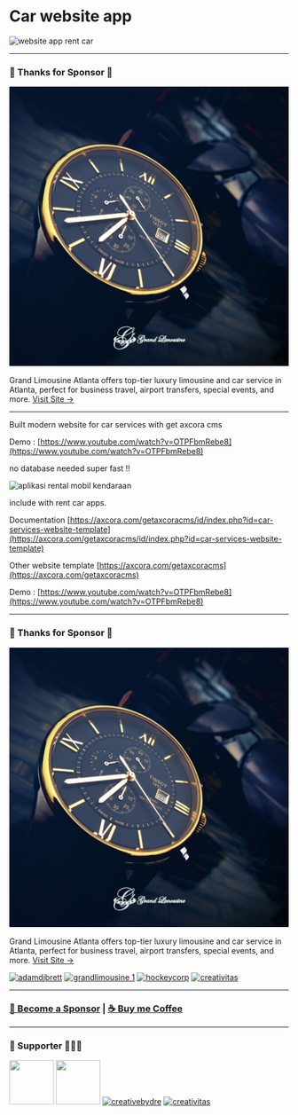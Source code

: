 # Car website app

![website app rent car](https://blogger.googleusercontent.com/img/b/R29vZ2xl/AVvXsEgNguegWkTQCp3wgHq-cdM_8GOY4iSy0C7jRuHSeT7jJkn8dY9SJ-Wk3EDsGdgxqIrP3_Gs9BDIONB2U0SCM4wR6KNI4kFpfnpBpALAjxxd6g2iarbWgMDfyv6p0XUubeeUniiPBn0Y64iqjylgywC9p6E2WReFfFbYMYG5BeuE7imFFD8jG_vZuDe0Gw/s1902/Screenshot%202023-05-28%20at%2013-05-44%20About.png)

----

### 💖 Thanks for Sponsor 🤞 

<a href="https://www.grandlimoatlanta.com"><img src="https://raw.githubusercontent.com/mesinkasir/markdownuts/refs/heads/main/sponsor.webp" alt="grandlimousine atlanta"/></a>
<p>Grand Limousine Atlanta offers top-tier luxury limousine and car service in Atlanta, perfect for business travel, airport transfers, special events, and more. <a href="https://www.grandlimoatlanta.com">Visit Site →</a></p>

----

Built modern website for car services with get axcora cms

Demo : [https://www.youtube.com/watch?v=OTPFbmRebe8](https://www.youtube.com/watch?v=OTPFbmRebe8)

no database needed super fast !!

![aplikasi rental mobil kendaraan](https://blogger.googleusercontent.com/img/b/R29vZ2xl/AVvXsEiaFCV3irs6pDUQDhSfqVkG2UdaBEAAu-eHGp_YQe2k68qYBWiwfk1A7kVleTIJRBcNGRWjel6shiar4aWX0ZIgXFsl6HRic5kYrF3xhsS-VtlX2B2HoV0ce8NPQyvL_RitECKLnYEt9mpnzy1I6Z_DQOdpyKjCULyots09f05wO7R83rw9CEgv8sCeXw/s1902/Screenshot%202023-05-28%20at%2013-06-24%20Add%20New%20Transaksi.png)

include with rent car apps.

Documentation [https://axcora.com/getaxcoracms/id/index.php?id=car-services-website-template](https://axcora.com/getaxcoracms/id/index.php?id=car-services-website-template)

Other website template [https://axcora.com/getaxcoracms](https://axcora.com/getaxcoracms)

Demo : [https://www.youtube.com/watch?v=OTPFbmRebe8](https://www.youtube.com/watch?v=OTPFbmRebe8)


----------------------------------------

### 💖 Thanks for Sponsor 🤞 

<a href="https://www.grandlimoatlanta.com"><img src="https://raw.githubusercontent.com/mesinkasir/markdownuts/refs/heads/main/sponsor.webp" alt="grandlimousine atlanta"/></a>
<p>Grand Limousine Atlanta offers top-tier luxury limousine and car service in Atlanta, perfect for business travel, airport transfers, special events, and more. <a href="https://www.grandlimoatlanta.com">Visit Site →</a></p>

<a href="https://www.adamdjbrett.com/" target="_blank"><img src="https://github.com/adamdjbrett/adamdjbrett.github.io/blob/master/assets/img/open-graph-logo.png?raw=true" alt="adamdjbrett" width="200" height="200"/></a> <a href="https://www.grandlimousine.com/" target="_blank"><img src="https://avatars.githubusercontent.com/u/136876765?v=4" alt="grandlimousine 1" width="200" height="200"/></a> <a href="https://www.hockeycomputindo.com/themes/" target="_blank"><img src="https://www.hockeycomputindo.com/img/hockeycompcarwebsite.jpg" alt="hockeycorp" width="200" height="200"/></a>  <a href="https://fiverr.com/creativitas/" target="_blank"><img src="https://creativitas.github.io//assets/img/creativitaswebdev.webp" alt="creativitas" width="200" height="200"/></a>

----------------------------------------

### [🚀 Become a Sponsor](https://github.com/sponsors/mesinkasir) | [☕ Buy me Coffee](https://www.paypal.com/cgi-bin/webscr?cmd=_s-xclick&hosted_button_id=JVZVXBC4N9DAN)

----------------------------------------

### 🥇 Supporter 👨🏻‍🚀

<a href="https://github.com/adamdjbrett"><img src="https://avatars.githubusercontent.com/u/22662978?v=4" width="80" height="80"/></a> <a href="https://github.com/grandlimo/"><img src="https://avatars.githubusercontent.com/u/136876765?v=4" width="80" height="80"/></a> <a href="https://github.com/creativebydre"><img alt="creativebydre" src="https://avatars.githubusercontent.com/u/70264436?v=4" width="80" height="80"/></a> <a href="https://github.com/creativitas"><img alt="creativitas" src="https://avatars.githubusercontent.com/u/112189857?v=4" width="80" height="80"/></a>

